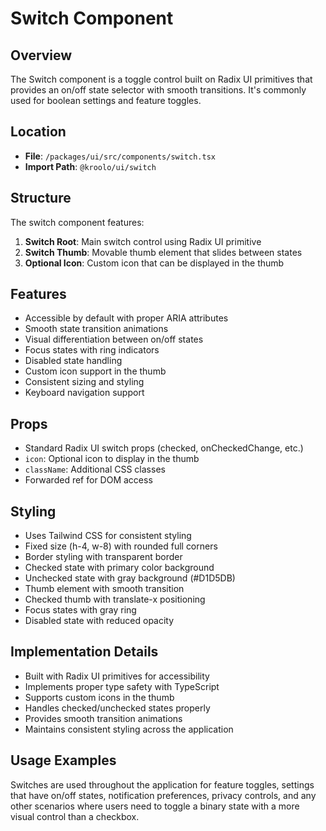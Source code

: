 # Switch Component

## Overview
The Switch component is a toggle control built on Radix UI primitives that provides an on/off state selector with smooth transitions. It's commonly used for boolean settings and feature toggles.

## Location
- **File**: `/packages/ui/src/components/switch.tsx`
- **Import Path**: `@kroolo/ui/switch`

## Structure
The switch component features:

1. **Switch Root**: Main switch control using Radix UI primitive
2. **Switch Thumb**: Movable thumb element that slides between states
3. **Optional Icon**: Custom icon that can be displayed in the thumb

## Features
- Accessible by default with proper ARIA attributes
- Smooth state transition animations
- Visual differentiation between on/off states
- Focus states with ring indicators
- Disabled state handling
- Custom icon support in the thumb
- Consistent sizing and styling
- Keyboard navigation support

## Props
- Standard Radix UI switch props (checked, onCheckedChange, etc.)
- `icon`: Optional icon to display in the thumb
- `className`: Additional CSS classes
- Forwarded ref for DOM access

## Styling
- Uses Tailwind CSS for consistent styling
- Fixed size (h-4, w-8) with rounded full corners
- Border styling with transparent border
- Checked state with primary color background
- Unchecked state with gray background (#D1D5DB)
- Thumb element with smooth transition
- Checked thumb with translate-x positioning
- Focus states with gray ring
- Disabled state with reduced opacity

## Implementation Details
- Built with Radix UI primitives for accessibility
- Implements proper type safety with TypeScript
- Supports custom icons in the thumb
- Handles checked/unchecked states properly
- Provides smooth transition animations
- Maintains consistent styling across the application

## Usage Examples
Switches are used throughout the application for feature toggles, settings that have on/off states, notification preferences, privacy controls, and any other scenarios where users need to toggle a binary state with a more visual control than a checkbox.